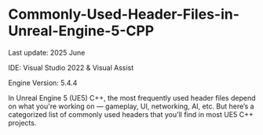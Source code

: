 # Commonly-Used-Header-Files-in-Unreal-Engine-5-CPP
Last update: 2025 June

IDE: Visual Studio 2022 & Visual Assist

Engine Version: 5.4.4

In Unreal Engine 5 (UE5) C++, the most frequently used header files depend on what you're working on — gameplay, UI, networking, AI, etc. But here’s a categorized list of commonly used headers that you'll find in most UE5 C++ projects.
